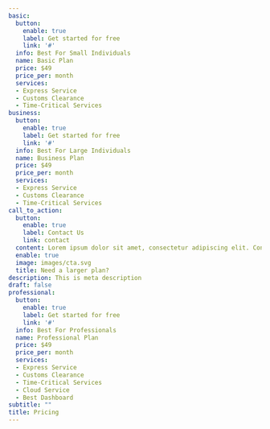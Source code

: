 ```yaml
---
basic:
  button:
    enable: true
    label: Get started for free
    link: '#'
  info: Best For Small Individuals
  name: Basic Plan
  price: $49
  price_per: month
  services:
  - Express Service
  - Customs Clearance
  - Time-Critical Services
business:
  button:
    enable: true
    label: Get started for free
    link: '#'
  info: Best For Large Individuals
  name: Business Plan
  price: $49
  price_per: month
  services:
  - Express Service
  - Customs Clearance
  - Time-Critical Services
call_to_action:
  button:
    enable: true
    label: Contact Us
    link: contact
  content: Lorem ipsum dolor sit amet, consectetur adipiscing elit. Consequat tristique eget amet, tempus eu at consecttur.
  enable: true
  image: images/cta.svg
  title: Need a larger plan?
description: This is meta description
draft: false
professional:
  button:
    enable: true
    label: Get started for free
    link: '#'
  info: Best For Professionals
  name: Professional Plan
  price: $49
  price_per: month
  services:
  - Express Service
  - Customs Clearance
  - Time-Critical Services
  - Cloud Service
  - Best Dashboard
subtitle: ""
title: Pricing
---
```

